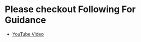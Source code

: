 # Please checkout Following For Guidance
- <a href="https://www.youtube.com/watch?v=iNEvX8XAQy8" target="_blank">YouTube Video</a>

